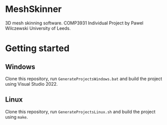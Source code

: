 # MeshSkinner

3D mesh skinning software. COMP3931 Individual Project by Pawel Wilczewski University of Leeds.

# Getting started

## Windows

Clone this repository, run `GenerateProjectsWindows.bat` and build the project using Visual Studio 2022.

## Linux

Clone this repository, run `GenerateProjectsLinux.sh` and build the project using `make`.
